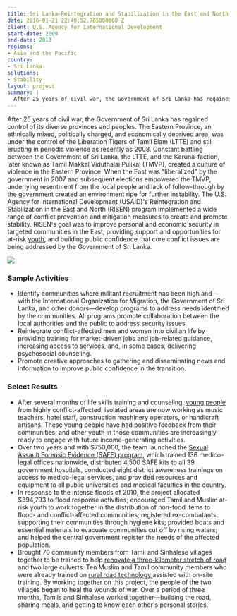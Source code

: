 ```yaml
---
title: Sri Lanka—Reintegration and Stabilization in the East and North (RISEN)
date: 2016-01-21 22:40:52.765000000 Z
client: U.S. Agency for International Development
start-date: 2009
end-date: 2013
regions:
- Asia and the Pacific
country:
- Sri Lanka
solutions:
- Stability
layout: project
summary: |
  After 25 years of civil war, the Government of Sri Lanka has regained control of its diverse provinces and peoples. The Eastern Province, an ethnically mixed, politically charged, and economically deprived area, was under the control of the Liberation Tigers of Tamil Elam (LTTE) and still erupting in periodic violence as recently as 2008.
---
```

After 25 years of civil war, the Government of Sri Lanka has regained control of its diverse provinces and peoples. The Eastern Province, an ethnically mixed, politically charged, and economically deprived area, was under the control of the Liberation Tigers of Tamil Elam (LTTE) and still erupting in periodic violence as recently as 2008. Constant battling between the Government of Sri Lanka, the LTTE, and the Karuna-faction, later known as Tamil Makkal Viduthalai Pulikal (TMVP), created a culture of violence in the Eastern Province. When the East was "liberalized" by the government in 2007 and subsequent elections empowered the TMVP, underlying resentment from the local people and lack of follow-through by the government created an environment ripe for further instability. The U.S. Agency for International Development (USAID)'s Reintegration and Stabilization in the East and North (RISEN) program implemented a wide range of conflict prevention and mitigation measures to create and promote stability. RISEN's goal was to improve personal and economic security in targeted communities in the East, providing support and opportunities for at-risk [youth][1], and building public confidence that core conflict issues are being addressed by the Government of Sri Lanka.

![][2]

###  Sample Activities

* Identify communities where militant recruitment has been high and—with the International Organization for Migration, the Government of Sri Lanka, and other donors—develop programs to address needs identified by the communities. All programs promote collaboration between the local authorities and the public to address security issues.
* Reintegrate conflict-affected men and women into civilian life by providing training for market-driven jobs and job-related guidance, increasing access to services, and, in some cases, delivering psychosocial counseling.
* Promote creative approaches to gathering and disseminating news and information to improve public confidence in the transition.

###  Select Results

* After several months of life skills training and counseling, [young people][3] from highly conflict-affected, isolated areas are now working as music teachers, hotel staff, construction machinery operators, or handicraft artisans. These young people have had positive feedback from their communities, and other youth in those communities are increasingly ready to engage with future income-generating activities.
* Over two years and with $750,000, the team launched the [Sexual Assault Forensic Evidence (SAFE) program][4], which trained 136 medico-legal offices nationwide, distributed 4,500 SAFE kits to all 39 government hospitals, conducted eight district awareness trainings on access to medico-legal services, and provided resources and equipment to all public universities and medical faculties in the country.
* In response to the intense floods of 2010, the project allocated $394,793 to flood response activities; encouraged Tamil and Muslim at-risk youth to work together in the distribution of non-food items to flood- and conflict-affected communities; registered ex-combatants supporting their communities through hygiene kits; provided boats and essential materials to evacuate communities cut off by rising waters; and helped the central government register the needs of the affected population.
* Brought 70 community members from Tamil and Sinhalese villages together to be trained to help [renovate a three-kilometer stretch of road][5] and two large culverts. Ten Muslim and Tamil community members who were already trained on [rural road technology ][6]assisted with on-site training. By working together on this project, the people of the two villages began to heal the wounds of war. Over a period of three months, Tamils and Sinhalese worked together—building the road, sharing meals, and getting to know each other's personal stories.

[1]: http://www.youtube.com/watch?v=Ue4V_hythPk&feature=youtu.be
[2]: /assets/images/projects/SriLankaRISEN.jpg
[3]: /news/risen-project-engages-sri-lankan-youth-ancient-festival
[4]: http://dai-global-developments.com/articles/evidence-kits-turning-the-tide-on-sexual-violence.html
[5]: http://dai-global-developments.com/articles/connecting-communities.html
[6]: http://www.youtube.com/watch?v=NdlAd2zjQ90
